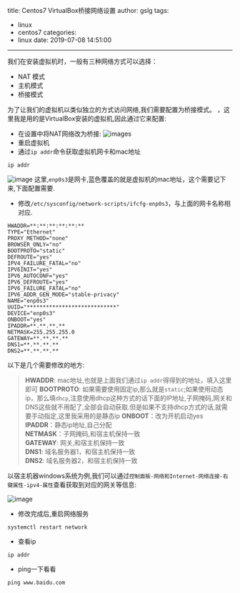 title: Centos7 VirtualBox桥接网络设置
author: gslg
tags:
  - linux
  - centos7
categories:
  - linux
date: 2019-07-08 14:51:00
---
我们在安装虚拟机时，一般有三种网络方式可以选择：
- NAT 模式
- 主机模式
- 桥接模式

为了让我们的虚拟机以类似独立的方式访问网络,我们需要配置为桥接模式。
，这里我是用的是VirtualBox安装的虚拟机,因此通过它来配置:
- 在设置中将NAT网络改为桥接:
 ![images](bridged-virtualbox.png)
- 重启虚拟机
- 通过`ip addr`命令获取虚拟机网卡和mac地址
 ```
 ip addr
 ```
 ![image](ip-addr.png)
 这里,`enp0s3`是网卡,蓝色覆盖的就是虚拟机的mac地址，这个需要记下来,下面配置需要.
 
- 修改`/etc/sysconfig/network-scripts/ifcfg-enp0s3`，与上面的网卡名称相对应.
```
HWADDR=**:**:**:**:**:** 
TYPE="Ethernet"
PROXY_METHOD="none"
BROWSER_ONLY="no"
BOOTPROTO="static"
DEFROUTE="yes"
IPV4_FAILURE_FATAL="no"
IPV6INIT="yes"
IPV6_AUTOCONF="yes"
IPV6_DEFROUTE="yes"
IPV6_FAILURE_FATAL="no"
IPV6_ADDR_GEN_MODE="stable-privacy"
NAME="enp0s3"
UUID="****************************"
DEVICE="enp0s3"
ONBOOT="yes"
IPADDR=**.**.**.**
NETMASK=255.255.255.0
GATEWAY=**.**.**.**
DNS1=**.**.**.**
DNS2=**.**.**.**
```
 以下是几个需要修改的地方:
 > **HWADDR**: mac地址,也就是上面我们通过`ip addr`得得到的地址，填入这里即可
 > **BOOTPROTO**: 如果需要使用固定ip,那么就是`static`;如果使用动态ip，那么填`dhcp`,注意使用dhcp这种方式的话下面的IP地址,子网掩码,网关和DNS这些就不用配了,全部会自动获取.但是如果不支持dhcp方式的话,就需要手动指定,这里我采用的是静态ip
 > **ONBOOT**：改为开机启动yes  
 > **IPADDR**：静态ip地址,自己分配  
 > **NETMASK**：子网掩码,和宿主机保持一致  
 > **GATEWAY**: 网关,和宿主机保持一致  
 > **DNS1**: 域名服务器1，和宿主机保持一致     
 > **DNS2**: 域名服务器2，和宿主机保持一致  

 以宿主机器windows系统为例,我们可以通过`控制面板-网络和Internet-网络连接-右 键属性-ipv4-属性`查看获取到对应的网关等信息:
 
 ![image](ip-v4.png)
 
- 修改完成后,重启网络服务
```
systemctl restart network
```
- 查看ip
```
ip addr
```
- ping一下看看
```
ping www.baidu.com
```